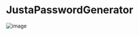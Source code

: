 # JustaPasswordGenerator
![image](https://github.com/user-attachments/assets/cdd07282-7f75-497c-ae92-00eef26f68a9)
